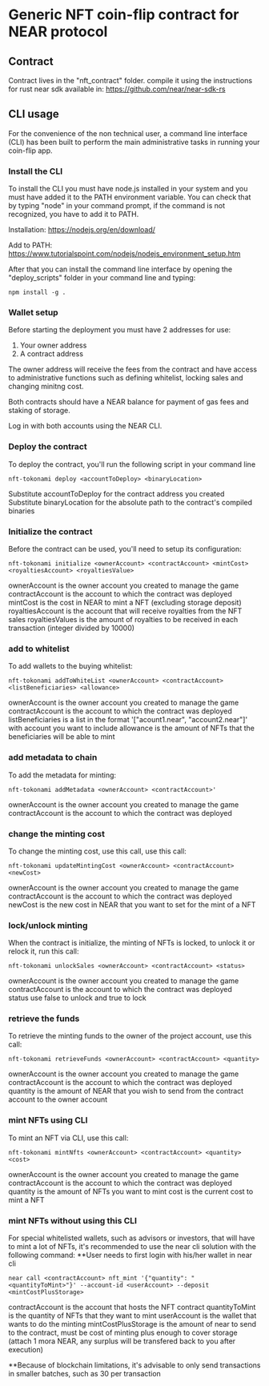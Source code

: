 # Generic NFT coin-flip contract for NEAR protocol

## Contract  
  
Contract lives in the "nft_contract" folder. compile it using the instructions for rust near sdk available in: https://github.com/near/near-sdk-rs

## CLI usage  
For the convenience of the non technical user, a command line interface (CLI) has been built to perform the main administrative tasks in running your coin-flip app.  

### Install the CLI  
To install the CLI you must have node.js installed in your system and you must have added it to the PATH environment variable. You can check that by typing "node" in your command prompt, if the command is not recognized, you have to add it to PATH.  

Installation: https://nodejs.org/en/download/  
  
Add to PATH: https://www.tutorialspoint.com/nodejs/nodejs_environment_setup.htm  
  
After that you can install the command line interface by opening the "deploy_scripts" folder in your command line and typing:  
```
npm install -g .
```   

  
### Wallet setup  
Before starting the deployment you must have 2 addresses for use:  
1. Your owner address  
2. A contract address  

The owner address will receive the fees from the contract and have access to administrative functions such as defining whitelist, locking sales and changing minitng cost.  
  
Both contracts should have a NEAR balance for payment of gas fees and staking of storage.  
  
Log in with both accounts using the NEAR CLI.

### Deploy the contract  
To deploy the contract, you'll run the following script in your command line
```
nft-tokonami deploy <accountToDeploy> <binaryLocation>
```  
Substitute accountToDeploy for the contract address you created  
Substitute binaryLocation for the absolute path to the contract's compiled binaries  

### Initialize the contract  
Before the contract can be used, you'll need to setup its configuration:
```
nft-tokonami initialize <ownerAccount> <contractAccount> <mintCost> <royaltiesAccount> <royaltiesValue>
```
ownerAccount is the owner account you created to manage the game  
contractAccount is the account to which the contract was deployed  
mintCost is the cost in NEAR to mint a NFT (excluding storage deposit)
royaltiesAccount is the account that will receive royalties from the NFT sales
royaltiesValues is the amount of royalties to be received in each transaction (integer divided by 10000)
  
### add to whitelist
To add wallets to the buying whitelist:
```
nft-tokonami addToWhiteList <ownerAccount> <contractAccount> <listBeneficiaries> <allowance>
```
ownerAccount is the owner account you created to manage the game  
contractAccount is the account to which the contract was deployed  
listBeneficiaries is a list in the format '["acount1.near", "account2.near"]' with account you want to include
allowance is the amount of NFTs that the beneficiaries will be able to mint
  
### add metadata to chain
To add the metadata for minting:
```
nft-tokonami addMetadata <ownerAccount> <contractAccount>'
```
ownerAccount is the owner account you created to manage the game  
contractAccount is the account to which the contract was deployed 
  
### change the minting cost 
To change the minting cost, use this call, use this call:
```
nft-tokonami updateMintingCost <ownerAccount> <contractAccount> <newCost>
```
ownerAccount is the owner account you created to manage the game  
contractAccount is the account to which the contract was deployed 
newCost is the new cost in NEAR that you want to set for the mint of a NFT
  
### lock/unlock minting
When the contract is initialize, the minting of NFTs is locked, to unlock it or relock it, run this call:
```
nft-tokonami unlockSales <ownerAccount> <contractAccount> <status>
```
ownerAccount is the owner account you created to manage the game  
contractAccount is the account to which the contract was deployed  
status use false to unlock and true to lock
  
### retrieve the funds
To retrieve the minting funds to the owner of the project account, use this call:
```
nft-tokonami retrieveFunds <ownerAccount> <contractAccount> <quantity>
```
ownerAccount is the owner account you created to manage the game    
contractAccount is the account to which the contract was deployed    
quantity is the amount of NEAR that you wish to send from the contract account to the owner account  

### mint NFTs using CLI
To mint an NFT via CLI, use this call:
```
nft-tokonami mintNfts <ownerAccount> <contractAccount> <quantity> <cost>
```
ownerAccount is the owner account you created to manage the game    
contractAccount is the account to which the contract was deployed    
quantity is the amount of NFTs you want to mint
cost is the current cost to mint a NFT 
  
### mint NFTs without using this CLI
For special whitelisted wallets, such as advisors or investors, that will have to mint a lot of NFTs, it's recommended to use the near cli solution with the following command:
**User needs to first login with his/her wallet in near cli
```
near call <contractAccount> nft_mint '{"quantity": "<quantityToMint>"}' --account-id <userAccount> --deposit <mintCostPlusStorage>
```
contractAccount is the account that hosts the NFT contract
quantityToMint is the quantity of NFTs that they want to mint
userAccount is the wallet that wants to do the minting
mintCostPlusStorage is the amount of near to send to the contract, must be cost of minting plus enough to cover storage (attach 1 mora NEAR, any surplus will be transfered back to you after execution)

**Because of blockchain limitations, it's advisable to only send transactions in smaller batches, such as 30 per transaction